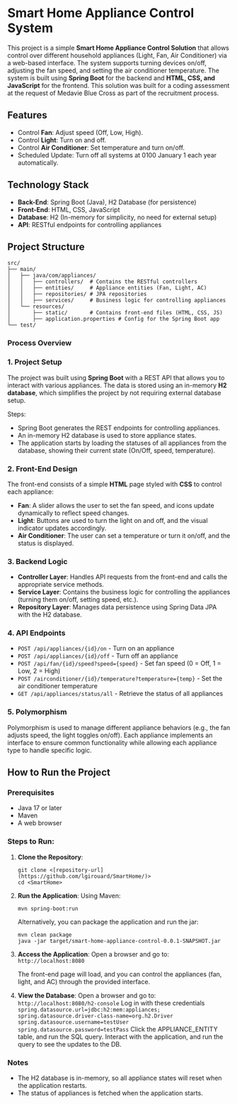 # Smart Home Appliance Control System

This project is a simple **Smart Home Appliance Control Solution** that allows control over different household appliances (Light, Fan, Air Conditioner) via a web-based interface. 
The system supports turning devices on/off, adjusting the fan speed, and setting the air conditioner temperature. 
The system is built using **Spring Boot** for the backend and **HTML, CSS, and JavaScript** for the frontend.
This solution was built for a coding assessment at the request of Medavie Blue Cross as part of the recruitment process.


## Features
- Control **Fan**: Adjust speed (Off, Low, High).
- Control **Light**: Turn on and off.
- Control **Air Conditioner**: Set temperature and turn on/off.
- Scheduled Update: Turn off all systems at 0100 January 1 each year automatically.

## Technology Stack
- **Back-End**: Spring Boot (Java), H2 Database (for persistence)
- **Front-End**: HTML, CSS, JavaScript
- **Database**: H2 (In-memory for simplicity, no need for external setup)
- **API**: RESTful endpoints for controlling appliances

## Project Structure
```
src/
├── main/
│   ├── java/com/appliances/
│   │   ├── controllers/  # Contains the RESTful controllers
│   │   ├── entities/     # Appliance entities (Fan, Light, AC)
│   │   ├── repositories/ # JPA repositories
│   │   ├── services/     # Business logic for controlling appliances
│   └── resources/
│       ├── static/       # Contains front-end files (HTML, CSS, JS)
│       ├── application.properties # Config for the Spring Boot app
└── test/
```

### Process Overview

### 1. **Project Setup**
The project was built using **Spring Boot** with a REST API that allows you to interact with various appliances. The data is stored using an in-memory **H2 database**, which simplifies the project by not requiring external database setup.

Steps:
- Spring Boot generates the REST endpoints for controlling appliances.
- An in-memory H2 database is used to store appliance states.
- The application starts by loading the statuses of all appliances from the database, showing their current state (On/Off, speed, temperature).

### 2. **Front-End Design**
The front-end consists of a simple **HTML** page styled with **CSS** to control each appliance:
- **Fan**: A slider allows the user to set the fan speed, and icons update dynamically to reflect speed changes.
- **Light**: Buttons are used to turn the light on and off, and the visual indicator updates accordingly.
- **Air Conditioner**: The user can set a temperature or turn it on/off, and the status is displayed.

### 3. **Backend Logic**
- **Controller Layer**: Handles API requests from the front-end and calls the appropriate service methods.
- **Service Layer**: Contains the business logic for controlling the appliances (turning them on/off, setting speed, etc.).
- **Repository Layer**: Manages data persistence using Spring Data JPA with the H2 database.

### 4. **API Endpoints**
- `POST /api/appliances/{id}/on` - Turn on an appliance
- `POST /api/appliances/{id}/off` - Turn off an appliance
- `POST /api/fan/{id}/speed?speed={speed}` - Set fan speed (0 = Off, 1 = Low, 2 = High)
- `POST /airconditioner/{id}/temperature?temperature={temp}` - Set the air conditioner temperature
- `GET /api/appliances/status/all` - Retrieve the status of all appliances

### 5. **Polymorphism**
Polymorphism is used to manage different appliance behaviors (e.g., the fan adjusts speed, the light toggles on/off). Each appliance implements an interface to ensure common functionality while allowing each appliance type to handle specific logic.

## How to Run the Project

### Prerequisites
- Java 17 or later
- Maven
- A web browser

### Steps to Run:
1. **Clone the Repository**:
    ```
    git clone <[repository-url](https://github.com/lgirouard/SmartHome/)>
    cd <SmartHome>
    ```

2. **Run the Application**:
    Using Maven:
    ```
    mvn spring-boot:run
    ```
    Alternatively, you can package the application and run the jar:
    ```
    mvn clean package
    java -jar target/smart-home-appliance-control-0.0.1-SNAPSHOT.jar
    ```

3. **Access the Application**:
   Open a browser and go to: `http://localhost:8080`

   The front-end page will load, and you can control the appliances (fan, light, and AC) through the provided interface.

3. **View the Database**:
   Open a browser and go to: `http://localhost:8080/h2-console`
   Log in with these credentials
       ```
       spring.datasource.url=jdbc:h2:mem:appliances;
        spring.datasource.driver-class-name=org.h2.Driver
        spring.datasource.username=testUser
        spring.datasource.password=testPass
        ```
    Click the APPLIANCE_ENTITY table, and run the SQL query.
    Interact with the application, and run the query to see the updates to the DB.
 

### Notes
- The H2 database is in-memory, so all appliance states will reset when the application restarts.
- The status of appliances is fetched when the application starts.
